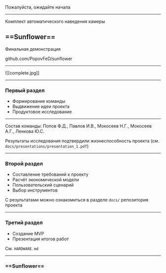 Пожалуйста, ожидайте начала

---

Комплект автоматического наведения камеры

## ==Sunflower==

Финальная демонстрация

github.com/PopovFeD/sunflower

---

![[complete.jpg]]<!-- element style="width:60%" -->

---

### Первый раздел

- Формирование команды
- Выдвижение идеи проекта
- Продуктовое исследование

---

Состав команды: Попов Ф.Д., Павлов И.В., Мокосеев Н.Г., Мокосеев А.Г., Ленкова Ю.С.

Результаты исследования подтвердили жизнеспособность проекта (см. `docs/presentations/presentation_1.pdf`)

---

### Второй раздел

- Составление требований к проекту
- Расчёт экономической модели
- Пользовательский сценарий
- Выбор инструментов

С результатами можно ознакомиться в разделе `docs/` репозитория проекта

---

### Третий раздел

- Создание MVP
- Презентация итогов работ

См. `HARDWARE.md`

---

### ==Sunflower==
